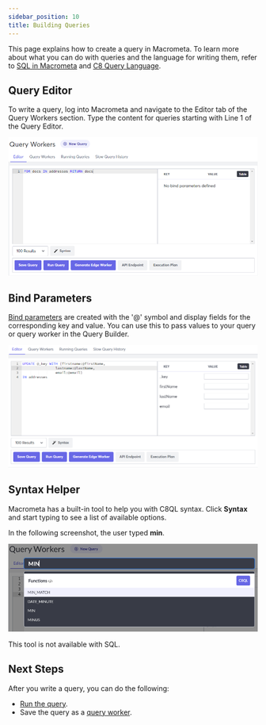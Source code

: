 ```yaml
---
sidebar_position: 10
title: Building Queries
---
```


This page explains how to create a query in Macrometa. To learn more about what you can do with queries and the language for writing them, refer to [SQL in Macrometa](sql/index) and [C8 Query Language](c8ql/../index).

## Query Editor

To write a query, log into Macrometa and navigate to the Editor tab of the Query Workers section. Type the content for queries starting with Line 1 of the Query Editor.

![Query Editor](/img/queries/query-builder.png)

## Bind Parameters

[Bind parameters](bind-parameters) are created with the '@' symbol and display fields for the corresponding key and value. You can use this to pass values to your query or query worker in the Query Builder.

![Bind parameters](/img/queries/bind-parameters.png)

## Syntax Helper

Macrometa has a built-in tool to help you with C8QL syntax. Click **Syntax** and start typing to see a list of available options.

In the following screenshot, the user typed **min**.

![Syntax helper](/img/queries/syntax-helper.png)

This tool is not available with SQL.

## Next Steps

After you write a query, you can do the following:

- [Run the query](running-queries).
- Save the query as a [query worker](query-workers).
